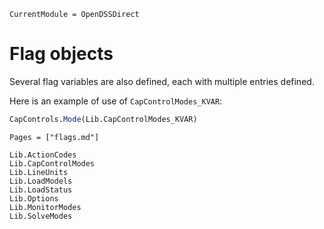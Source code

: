 
```@meta
CurrentModule = OpenDSSDirect
```

# Flag objects

Several flag variables are also defined, each with multiple entries defined.

Here is an example of use of `CapControlModes_KVAR`:

```julia
CapControls.Mode(Lib.CapControlModes_KVAR)
```

```@index
Pages = ["flags.md"]
```

```@docs
Lib.ActionCodes
Lib.CapControlModes
Lib.LineUnits
Lib.LoadModels
Lib.LoadStatus
Lib.Options
Lib.MonitorModes
Lib.SolveModes
```
